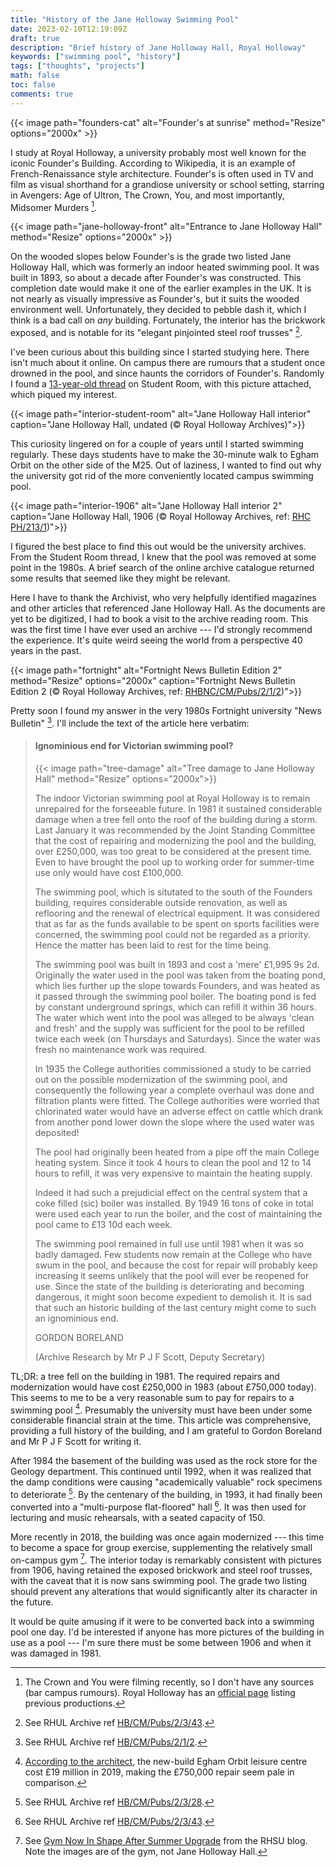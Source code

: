 ```yaml
---
title: "History of the Jane Holloway Swimming Pool"
date: 2023-02-10T12:19:09Z
draft: true
description: "Brief history of Jane Holloway Hall, Royal Holloway"
keywords: ["swimming pool", "history"]
tags: ["thoughts", "projects"]
math: false
toc: false
comments: true
---
```


{{< image path="founders-cat" alt="Founder's at sunrise" method="Resize" options="2000x" >}}

I study at Royal Holloway, a university probably most well known for the iconic Founder's Building. According to Wikipedia, it is an example of French-Renaissance style architecture. Founder's is often used in TV and film as visual shorthand for a grandiose university or school setting, starring in Avengers: Age of Ultron, The Crown, You, and most importantly, Midsomer Murders [^1].

[^1]: The Crown and You were filming recently, so I don't have any sources (bar campus rumours). Royal Holloway has an [official page](https://www.royalholloway.ac.uk/about-us/our-history/our-story/in-tv-and-film/) listing previous productions.

{{< image path="jane-holloway-front" alt="Entrance to Jane Holloway Hall" method="Resize" options="2000x" >}}

On the wooded slopes below Founder's is the grade two listed Jane Holloway Hall, which was formerly an indoor heated swimming pool. It was built in 1893, so about a decade after Founder's was constructed. This completion date would make it one of the earlier examples in the UK. It is not nearly as visually impressive as Founder's, but it suits the wooded environment well. Unfortunately, they decided to pebble dash it, which I think is a bad call on _any_ building. Fortunately, the interior has the brickwork exposed, and is notable for its "elegant pinjointed steel roof trusses" [^4].

I've been curious about this building since I started studying here. There isn't much about it online. On campus there are rumours that a student once drowned in the pool, and since haunts the corridors of Founder's. Randomly I found a [13-year-old thread](https://www.thestudentroom.co.uk/showthread.php?t=903291) on Student Room, with this picture attached, which piqued my interest.

{{< image path="interior-student-room" alt="Jane Holloway Hall interior" caption="Jane Holloway Hall, undated (© Royal Holloway Archives)">}}

This curiosity lingered on for a couple of years until I started swimming regularly. These days students have to make the 30-minute walk to Egham Orbit on the other side of the M25. Out of laziness, I wanted to find out why the university got rid of the more conveniently located campus swimming pool.

{{< image path="interior-1906" alt="Jane Holloway Hall interior 2" caption="Jane Holloway Hall, 1906 (© Royal Holloway Archives, ref: [RHC PH/213/1](https://www.flickr.com/photos/rhularchives/3811874334))">}}

I figured the best place to find this out would be the university archives. From the Student Room thread, I knew that the pool was removed at some point in the 1980s. A brief search of the online archive catalogue returned some results that seemed like they might be relevant.

Here I have to thank the Archivist, who very helpfully identified magazines and other articles that referenced Jane Holloway Hall. As the documents are yet to be digitized, I had to book a visit to the archive reading room. This was the first time I have ever used an archive --- I'd strongly recommend the experience. It's quite weird seeing the world from a perspective 40 years in the past.

{{< image path="fortnight" alt="Fortnight News Bulletin Edition 2" method="Resize" options="2000x" caption="Fortnight News Bulletin Edition 2 (© Royal Holloway Archives, ref: [RHBNC/CM/Pubs/2/1/2](http://185.121.204.135/archives/#/details/ecatalogue/9361))">}}

Pretty soon I found my answer in the very 1980s Fortnight university "News Bulletin" [^6]. I'll include the text of the article here verbatim:

[^6]: See RHUL Archive ref [HB/CM/Pubs/2/1/2](http://185.121.204.135/archives/#/details/ecatalogue/9361).

> #### Ignominious end for Victorian swimming pool?
>
> {{< image path="tree-damage" alt="Tree damage to Jane Holloway Hall" method="Resize" options="2000x">}}
>
> The indoor Victorian swimming pool at Royal Holloway is to remain unrepaired for the forseeable future. In 1981 it sustained considerable damage when a tree fell onto the roof of the building during a storm. Last January it was recommended by the Joint Standing Committee that the cost of repairing and modernizing the pool and the building, over £250,000, was too great to be considered at the present time. Even to have brought the pool up to working order for summer-time use only would have cost £100,000.
>
> The swimming pool, which is situtated to the south of the Founders building, requires considerable outside renovation, as well as reflooring and the renewal of electrical equipment. It was considered that as far as the funds available to be spent on sports facilities were concerned, the swimming pool could not be regarded as a priority. Hence the matter has been laid to rest for the time being.
>
> The swimming pool was built in 1893 and cost a 'mere' £1,995 9s 2d. Originally the water used in the pool was taken from the boating pond, which lies further up the slope towards Founders, and was heated as it passed through the swimming pool boiler. The boating pond is fed by constant underground springs, which can refill it within 36 hours. The water which went into the pool was alleged to be always 'clean and fresh' and the supply was sufficient for the pool to be refilled twice each week (on Thursdays and Saturdays). Since the water was fresh no maintenance work was required.
>
> In 1935 the College authorities commissioned a study to be carried out on the possible modernization of the swimming pool, and consequently the following year a complete overhaul was done and filtration plants were fitted. The College authorities were worried that chlorinated water would have an adverse effect on cattle which drank from another pond lower down the slope where the used water was deposited!
>
> The pool had originally been heated from a pipe off the main College heating system. Since it took 4 hours to clean the pool and 12 to 14 hours to refill, it was very expensive to maintain the heating supply.
>
> Indeed it had such a prejudicial effect on the central system that a coke filled (sic) boiler was installed. By 1949 16 tons of coke in total were used each year to run the boiler, and the cost of maintaining the pool came to £13 10d each week.
>
> The swimming pool remained in full use until 1981 when it was so badly damaged. Few students now remain at the College who have swum in the pool, and because the cost for repair will probably keep increasing it seems unlikely that the pool will ever be reopened for use. Since the state of the building is deteriorating and becoming dangerous, it might soon become expedient to demolish it. It is sad that such an historic building of the last century might come to such an ignominious end.
>
> GORDON BORELAND
>
> (Archive Research by Mr P J F Scott, Deputy Secretary)

TL;DR: a tree fell on the building in 1981. The required repairs and modernization would have cost £250,000 in 1983 (about £750,000 today). This seems to me to be a very reasonable sum to pay for repairs to a swimming pool [^2]. Presumably the university must have been under some considerable financial strain at the time. This article was comprehensive, providing a full history of the building, and I am grateful to Gordon Boreland and Mr P J F Scott for writing it. 

[^2]: [According to the architect](https://web.archive.org/web/20230214222905if_/https://watsonbatty.com/wp-content/uploads/2017/06/WBA-Sport-and-Leisure-2019-Final-Int-SML-1.pdf#page=7), the new-build Egham Orbit leisure centre cost £19 million in 2019, making the £750,000 repair seem pale in comparison.

After 1984 the basement of the building was used as the rock store for the Geology department. This continued until 1992, when it was realized that the damp conditions were causing "academically valuable" rock specimens to deteriorate [^3]. By the centenary of the building, in 1993, it had finally been converted into a "multi-purpose flat-floored" hall [^4]. It was then used for lecturing and music rehearsals, with a seated capacity of 150.

[^3]: See RHUL Archive ref [HB/CM/Pubs/2/3/28](http://185.121.204.135/archives/#/details/ecatalogue/10914).
[^4]: See RHUL Archive ref [HB/CM/Pubs/2/3/43](http://185.121.204.135/archives/#/details/ecatalogue/9947).

More recently in 2018, the building was once again modernized --- this time to become a space for group exercise, supplementing the relatively small on-campus gym [^5]. The interior today is remarkably consistent with pictures from 1906, having retained the exposed brickwork and steel roof trusses, with the caveat that it is now sans swimming pool. The grade two listing should prevent any alterations that would significantly alter its character in the future.

It would be quite amusing if it were to be converted back into a swimming pool one day. I'd be interested if anyone has more pictures of the building in use as a pool --- I'm sure there must be some between 1906 and when it was damaged in 1981.

[^5]: See [Gym Now In Shape After Summer Upgrade](https://web.archive.org/web/20210123225056/https://www.su.rhul.ac.uk/news/article/surhul/Blog-Gym-Now-In-Shape-After-Summer-Upgrades/) from the RHSU blog. Note the images are of the gym, not Jane Holloway Hall.
